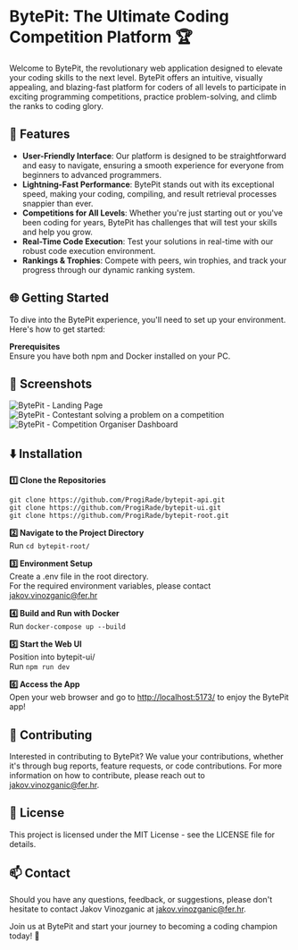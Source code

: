 # BytePit: The Ultimate Coding Competition Platform 🏆

Welcome to BytePit, the revolutionary web application designed to elevate your coding skills to the next level. BytePit offers an intuitive, visually appealing, and blazing-fast platform for coders of all levels to participate in exciting programming competitions, practice problem-solving, and climb the ranks to coding glory.

## 🚀 Features

- **User-Friendly Interface**: Our platform is designed to be straightforward and easy to navigate, ensuring a smooth experience for everyone from beginners to advanced programmers.
- **Lightning-Fast Performance**: BytePit stands out with its exceptional speed, making your coding, compiling, and result retrieval processes snappier than ever.
- **Competitions for All Levels**: Whether you're just starting out or you've been coding for years, BytePit has challenges that will test your skills and help you grow.
- **Real-Time Code Execution**: Test your solutions in real-time with our robust code execution environment.
- **Rankings & Trophies**: Compete with peers, win trophies, and track your progress through our dynamic ranking system.

## 🌐 Getting Started

To dive into the BytePit experience, you'll need to set up your environment. Here's how to get started:

**Prerequisites**  
Ensure you have both npm and Docker installed on your PC.

## 📸 Screenshots
![BytePit - Landing Page](https://github.com/BytePitApp/.github/assets/95239040/8be7a3b2-b369-4127-b00d-3e6c79ba7044)
![BytePit - Contestant solving a problem on a competition](https://github.com/BytePitApp/.github/assets/95239040/3e8e8984-896a-4cf8-b028-f8ff9e1f0d69)
![BytePit - Competition Organiser Dashboard](https://github.com/BytePitApp/.github/assets/95239040/53fb679a-ce09-4e37-b93b-d3a7a6feb132)

## ⬇️ Installation

**1️⃣ Clone the Repositories**  
```
git clone https://github.com/ProgiRade/bytepit-api.git
git clone https://github.com/ProgiRade/bytepit-ui.git
git clone https://github.com/ProgiRade/bytepit-root.git
```

**2️⃣ Navigate to the Project Directory**  
Run ```cd bytepit-root/```

**3️⃣ Environment Setup**  
Create a .env file in the root directory.  
For the required environment variables, please contact [jakov.vinozganic@fer.hr](mailto:jakov.vinozganic@fer.hr)

**4️⃣ Build and Run with Docker**  
Run ```docker-compose up --build```  

**5️⃣ Start the Web UI**  
Position into bytepit-ui/  
Run ```npm run dev```

**6️⃣ Access the App**  
Open your web browser and go to [http://localhost:5173/](http://localhost:5173/) to enjoy the BytePit app!

## 🤝 Contributing

Interested in contributing to BytePit? We value your contributions, whether it's through bug reports, feature requests, or code contributions. For more information on how to contribute, please reach out to [jakov.vinozganic@fer.hr](mailto:jakov.vinozganic@fer.hr).

## 📝 License

This project is licensed under the MIT License - see the LICENSE file for details.

## 📫 Contact

Should you have any questions, feedback, or suggestions, please don't hesitate to contact Jakov Vinozganic at [jakov.vinozganic@fer.hr](mailto:jakov.vinozganic@fer.hr).

Join us at BytePit and start your journey to becoming a coding champion today! 🌟
